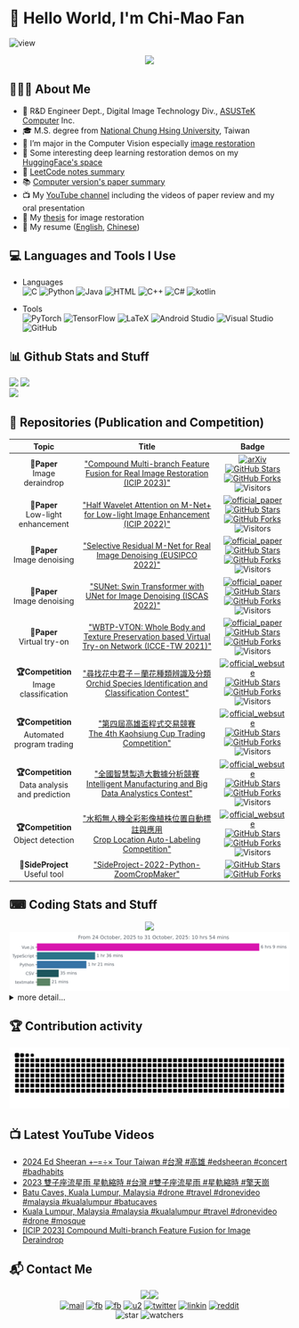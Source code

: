 # 👋 Hello World, I'm Chi-Mao Fan  
![view](https://komarev.com/ghpvc/?username=FanChiMao&color=blue&style=for-the-badge)  
<div align=center>
<a href="https://fanchimao.github.io/" target="_blank"><img src="https://github.com/FanChiMao/FanChiMao/blob/main/images/result.gif" /><a/>  
</div>
  
## 👨🏻‍💻  About Me 
- 🧰 R&D Engineer Dept., Digital Image Technology Div., [ASUSTeK Computer](https://www.asus.com/) Inc.
- 🎓 M.S. degree from [National Chung Hsing University](http://www.ee.nchu.edu.tw), Taiwan  
- 🌱 I’m major in the Computer Vision especially [image restoration](https://www.researchgate.net/profile/Chi-Mao-Fan/research)  
- 🎨 Some interesting deep learning restoration demos on my [HuggingFace's space](https://huggingface.co/52Hz)  
- 📘 [LeetCode notes summary](https://hypnotic-kingfisher-3ee.notion.site/LeetCode-fb26f4705745445f8c08293c9e3f3298)  
- 📚 [Computer version's paper summary](https://www.notion.so/Paper-2909ce6c58164715aae6802117f08402)  
- 📺 My [YouTube channel](https://www.youtube.com/channel/UCIV7WMa5O_TZKZZSzXcLmmw) including the videos of paper review and my oral presentation  
- 📑 My [thesis](https://github.com/FanChiMao/SRMNet-thesis) for image restoration
- 📝 My resume ([English](https://docs.google.com/document/d/1MEseTKjMAqNhq5eezhyQlgMZ0s6d2Z3vgm2GOIpg8SI/edit#heading=h.yi4ugqaoamaf), [Chinese](https://fanchimao.github.io/))  

## 💻  Languages and Tools I Use
- Languages  
  ![C](https://img.shields.io/badge/c-%2300599C.svg?style=for-the-badge&logo=c&logoColor=white) ![Python](https://img.shields.io/badge/python-3670A0?style=for-the-badge&logo=python&logoColor=ffdd54) ![Java](https://i.imgur.com/NpPSpbI.png) ![HTML](https://img.shields.io/badge/HTML-239120?style=for-the-badge&logo=html5&logoColor=white) ![C++](https://img.shields.io/badge/C%2B%2B-00599C?style=for-the-badge&logo=c%2B%2B&logoColor=white) ![C#](	https://img.shields.io/badge/C%23-239120?style=for-the-badge&logo=c-sharp&logoColor=white) ![kotlin](https://img.shields.io/badge/Kotlin-0095D5?&style=for-the-badge&logo=kotlin&logoColor=white)  

- Tools  
  ![PyTorch](https://img.shields.io/badge/PyTorch-%23EE4C2C.svg?style=for-the-badge&logo=PyTorch&logoColor=white) ![TensorFlow](https://img.shields.io/badge/TensorFlow-%23FF6F00.svg?style=for-the-badge&logo=TensorFlow&logoColor=white) ![LaTeX](https://img.shields.io/badge/latex-%23008080.svg?style=for-the-badge&logo=latex&logoColor=white) ![Android Studio](https://img.shields.io/badge/Android%20Studio-3DDC84.svg?style=for-the-badge&logo=android-studio&logoColor=white) ![Visual Studio](https://img.shields.io/badge/VisualStudio-5C2D91.svg?style=for-the-badge&logo=visual-studio&logoColor=white) ![GitHub](https://img.shields.io/badge/github-%23121011.svg?style=for-the-badge&logo=github&logoColor=white)  

## 📊 Github Stats and Stuff  
<div>
<img src="https://github-readme-stats.vercel.app/api?username=FanChiMao&show_icons=true&hide_border=true&&count_private=true&include_all_commits=true" />  
<img height="200em" src="https://media2.giphy.com/media/sIfpwpdOtjm45NrP4Q/giphy.gif?cid=790b7611541ee7426e591227db64e463ed9d640954745a33&rid=giphy.gif&ct=s">
</div>  

<img src="https://github-readme-stats.vercel.app/api/top-langs/?username=FanChiMao&hide=jupyter%20notebook&hide_border=true&layout=compact" />  

## 📃 Repositories (Publication and Competition)  

|Topic| Title  |    Badge  |  
|:---:|:------:|:---------:|  
|<strong>📑Paper</strong><br>Image deraindrop|   ["Compound Multi-branch Feature Fusion for Real Image Restoration (ICIP 2023)"](https://github.com/FanChiMao/CMFNet)  |[![arXiv](https://img.shields.io/badge/arXiv-Paper-<COLOR>.svg)](https://arxiv.org/abs/2206.02748)<br>[![GitHub Stars](https://img.shields.io/github/stars/FanChiMao/CMFNet?style=social)](https://github.com/FanChiMao/CMFNet)<br>[![GitHub Forks](https://img.shields.io/github/forks/FanChiMao/CMFNet?style=social)](https://github.com/FanChiMao/CMFNet)<br>![Visitors](https://api.visitorbadge.io/api/visitors?path=https%3A%2F%2Fgithub.com%2FFanChiMao%2FCMFNet&label=visitors&countColor=%232ccce4&style=plastic)|
|<strong>📑Paper</strong><br>Low-light enhancement   |   ["Half Wavelet Attention on M-Net+ for Low-light Image Enhancement (ICIP 2022)"](https://github.com/FanChiMao/HWMNet)  |[![official_paper](https://img.shields.io/badge/IEEE-Paper-blue)](https://ieeexplore.ieee.org/document/9897503)<br>[![GitHub Stars](https://img.shields.io/github/stars/FanChiMao/HWMNet?style=social)](https://github.com/FanChiMao/HWMNet)<br>[![GitHub Forks](https://img.shields.io/github/forks/FanChiMao/HWMNet?style=social)](https://github.com/FanChiMao/HWMNet)<br>![Visitors](https://api.visitorbadge.io/api/visitors?path=https%3A%2F%2Fgithub.com%2FFanChiMao%2FHWMNet&label=visitors&countColor=%232ccce4&style=plastic)|
|<strong>📑Paper</strong><br>Image denoising   |   ["Selective Residual M-Net for Real Image Denoising (EUSIPCO 2022)"](https://github.com/FanChiMao/SRMNet)  |[![official_paper](https://img.shields.io/badge/IEEE-Paper-blue)](https://ieeexplore.ieee.org/document/9909521)<br>[![GitHub Stars](https://img.shields.io/github/stars/FanChiMao/SRMNet?style=social)](https://github.com/FanChiMao/SRMNet)<br>[![GitHub Forks](https://img.shields.io/github/forks/FanChiMao/SRMNet?style=social)](https://github.com/FanChiMao/SRMNet)<br>![Visitors](https://api.visitorbadge.io/api/visitors?path=https%3A%2F%2Fgithub.com%2FFanChiMao%2FSRMNet&label=visitors&countColor=%232ccce4&style=plastic)|
|<strong>📑Paper</strong><br>Image denoising   |   ["SUNet: Swin Transformer with UNet for Image Denoising (ISCAS 2022)"](https://github.com/FanChiMao/SUNet)  |[![official_paper](https://img.shields.io/badge/IEEE-Paper-blue)](https://ieeexplore.ieee.org/document/9937486)<br>[![GitHub Stars](https://img.shields.io/github/stars/FanChiMao/SUNet?style=social)](https://github.com/FanChiMao/SUNet)<br>[![GitHub Forks](https://img.shields.io/github/forks/FanChiMao/SUNet?style=social)](https://github.com/FanChiMao/SUNet)<br>![Visitors](https://api.visitorbadge.io/api/visitors?path=https%3A%2F%2Fgithub.com%2FFanChiMao%2FSUNet&label=visitors&countColor=%232ccce4&style=plastic)|
|<strong>📑Paper</strong><br>Virtual try-on   |   ["WBTP-VTON: Whole Body and Texture Preservation based Virtual Try-on Network (ICCE-TW 2021)"](https://github.com/FanChiMao/WBTP-VTON)  |[![official_paper](https://img.shields.io/badge/IEEE-Paper-blue)](https://ieeexplore.ieee.org/document/9603061)<br>[![GitHub Stars](https://img.shields.io/github/stars/FanChiMao/WBTP-VTON?style=social)](https://github.com/FanChiMao/WBTP-VTON)<br>[![GitHub Forks](https://img.shields.io/github/forks/FanChiMao/WBTP-VTON?style=social)](https://github.com/FanChiMao/WBTP-VTON)<br>![Visitors](https://api.visitorbadge.io/api/visitors?path=https%3A%2F%2Fgithub.com%2FFanChiMao%2FWBTP-VTON&label=visitors&countColor=%232ccce4&style=plastic)|   
|<strong>🏆Competition</strong><br>Image classification |   ["尋找花中君子－蘭花種類辨識及分類<br>Orchid Species Identification and Classification Contest"](https://github.com/FanChiMao/Competition-2022-Pytorch-Orchid_Classification)  |[![official_websute](https://img.shields.io/badge/Official-Website-orange)](https://tbrain.trendmicro.com.tw/Competitions/Details/20)<br>[![GitHub Stars](https://img.shields.io/github/stars/FanChiMao/Competition-2022-Pytorch-Orchid_Classification?style=social)](https://github.com/FanChiMao/Competition-2022-Pytorch-Orchid_Classification)<br>[![GitHub Forks](https://img.shields.io/github/forks/FanChiMao/Competition-2022-Pytorch-Orchid_Classification?style=social)](https://github.com/FanChiMao/Competition-2022-Pytorch-Orchid_Classification)<br>![Visitors](https://api.visitorbadge.io/api/visitors?path=https%3A%2F%2Fgithub.com%2FFanChiMao%2FCompetition-2022-Pytorch-Orchid_Classification&label=visitors&countColor=%232ccce4&style=plastic)|  
|<strong>🏆Competition</strong><br>Automated program trading |   ["第四屆高雄盃程式交易競賽<br>The 4th Kaohsiung Cup Trading Competition"](https://github.com/FanChiMao/Competition-2021-Python-StockTransaction)  |[![official_websute](https://img.shields.io/badge/Official-Website-orange)](https://bhuntr.com/tw/competitions/eqpkavrw0olm1wupbd)<br>[![GitHub Stars](https://img.shields.io/github/stars/FanChiMao/Competition-2021-Python-StockTransaction?style=social)](https://github.com/FanChiMao/Competition-2021-Python-StockTransaction)<br>[![GitHub Forks](https://img.shields.io/github/forks/FanChiMao/Competition-2021-Python-StockTransaction?style=social)](https://github.com/FanChiMao/Competition-2021-Python-StockTransaction)<br>![Visitors](https://api.visitorbadge.io/api/visitors?path=https%3A%2F%2Fgithub.com%2FFanChiMao%2FCompetition-2021-Python-StockTransaction&label=visitors&countColor=%232ccce4&style=plastic)|  
|<strong>🏆Competition</strong><br>Data analysis and prediction |   ["全國智慧製造大數據分析競賽<br>Intelligent Manufacturing and Big Data Analystics Contest"](https://github.com/FanChiMao/Competition-2021-Pytorch-Reggression)  |[![official_websute](https://img.shields.io/badge/Official-Website-orange)](https://imbd2021.thu.edu.tw/)<br>[![GitHub Stars](https://img.shields.io/github/stars/FanChiMao/Competition-2021-Pytorch-Reggression?style=social)](https://github.com/FanChiMao/Competition-2021-Pytorch-Reggression)<br>[![GitHub Forks](https://img.shields.io/github/forks/FanChiMao/Competition-2021-Pytorch-Reggression?style=social)](https://github.com/FanChiMao/Competition-2021-Pytorch-Reggression)![Visitors](https://api.visitorbadge.io/api/visitors?path=https%3A%2F%2Fgithub.com%2FFanChiMao%2FCompetition-2021-Pytorch-Reggression&label=visitors&countColor=%232ccce4&style=plastic)|
|<strong>🏆Competition</strong><br>Object detection  |   ["水稻無人機全彩影像植株位置自動標註與應用<br>Crop Location Auto-Labeling Competition"](https://github.com/FanChiMao/Competition-2021-Pytorch-YOLOv4)  |[![official_websute](https://img.shields.io/badge/Official-Website-orange)](https://aidea-web.tw/topic/9c88c428-0aa7-480b-85e0-2d8fb2fcf3fc)<br>[![GitHub Stars](https://img.shields.io/github/stars/FanChiMao/Competition-2021-Pytorch-YOLOv4?style=social)](https://github.com/FanChiMao/Competition-2021-Pytorch-YOLOv4)<br>[![GitHub Forks](https://img.shields.io/github/forks/FanChiMao/Competition-2021-Pytorch-YOLOv4?style=social)](https://github.com/FanChiMao/Competition-2021-Pytorch-YOLOv4)![Visitors](https://api.visitorbadge.io/api/visitors?path=https%3A%2F%2Fgithub.com%2FFanChiMao%2FCompetition-2021-Pytorch-YOLOv4&label=visitors&countColor=%232ccce4&style=plastic)|
|<strong>📌SideProject</strong><br>Useful tool   |   ["SideProject-2022-Python-ZoomCropMaker"](https://github.com/FanChiMao/SideProject-2022-Python-ZoomCropMaker)  |[![GitHub Stars](https://img.shields.io/github/stars/FanChiMao/SideProject-2022-Python-ZoomCropMaker?style=social)](https://github.com/FanChiMao/SideProject-2022-Python-ZoomCropMaker)<br>[![GitHub Forks](https://img.shields.io/github/forks/FanChiMao/SideProject-2022-Python-ZoomCropMaker?style=social)](https://github.com/FanChiMao/SideProject-2022-Python-ZoomCropMaker)|
  
  
## ⌨ Coding Stats and Stuff  
<div align=center>  
<img width="max-width" src="https://i.imgur.com/zf0DBPV.jpg" />  
</div>  

<img src="https://github.com/FanChiMao/FanChiMao/blob/main/images/stat.svg" alt="Avinal WakaTime Activity"/>  

<details>  
<summary>more detail...</summary>   

<!--START_SECTION:waka-->
![Code Time](http://img.shields.io/badge/Code%20Time-3%2C184%20hrs%2055%20mins-blue)

**I'm a Night 🦉** 

```text
🌞 Morning                40 commits          █░░░░░░░░░░░░░░░░░░░░░░░░   02.28 % 
🌆 Daytime                700 commits         ██████████░░░░░░░░░░░░░░░   39.93 % 
🌃 Evening                894 commits         █████████████░░░░░░░░░░░░   51.00 % 
🌙 Night                  119 commits         ██░░░░░░░░░░░░░░░░░░░░░░░   06.79 % 
```
📅 **I'm Most Productive on Tuesday** 

```text
Monday                   224 commits         ███░░░░░░░░░░░░░░░░░░░░░░   12.78 % 
Tuesday                  482 commits         ███████░░░░░░░░░░░░░░░░░░   27.50 % 
Wednesday                258 commits         ████░░░░░░░░░░░░░░░░░░░░░   14.72 % 
Thursday                 267 commits         ████░░░░░░░░░░░░░░░░░░░░░   15.23 % 
Friday                   228 commits         ███░░░░░░░░░░░░░░░░░░░░░░   13.01 % 
Saturday                 127 commits         ██░░░░░░░░░░░░░░░░░░░░░░░   07.24 % 
Sunday                   167 commits         ██░░░░░░░░░░░░░░░░░░░░░░░   09.53 % 
```


📊 **This Week I Spent My Time On** 

```text
💬 Programming Languages: 
Python                   6 hrs 1 min         ████████████████████████░   94.96 % 
Batchfile                7 mins              ░░░░░░░░░░░░░░░░░░░░░░░░░   01.85 % 
JSON                     4 mins              ░░░░░░░░░░░░░░░░░░░░░░░░░   01.12 % 
Text                     2 mins              ░░░░░░░░░░░░░░░░░░░░░░░░░   00.77 % 
RPMSpec                  2 mins              ░░░░░░░░░░░░░░░░░░░░░░░░░   00.61 % 

💻 Operating System: 
Windows                  6 hrs 20 mins       █████████████████████████   100.00 % 
```

**I Mostly Code in Python** 

```text
Python                   19 repos            ██████████████████░░░░░░░   70.37 % 
Java                     2 repos             ██░░░░░░░░░░░░░░░░░░░░░░░   07.41 % 
MATLAB                   2 repos             ██░░░░░░░░░░░░░░░░░░░░░░░   07.41 % 
SCSS                     1 repo              █░░░░░░░░░░░░░░░░░░░░░░░░   03.70 % 
C++                      1 repo              █░░░░░░░░░░░░░░░░░░░░░░░░   03.70 % 
```




 Last Updated on 17/04/2024 18:39:36 UTC
<!--END_SECTION:waka-->

</details>  

## 🏆 Contribution activity  
![img](https://raw.githubusercontent.com/FanChiMao/FanChiMao/output/github-contribution-grid-snake.svg)  


## 📺 Latest YouTube Videos  
  <!-- YOUTUBE:START -->
- [2024 Ed Sheeran +–=÷× Tour Taiwan #台灣 #高雄 #edsheeran #concert #badhabits](https://www.youtube.com/watch?v=bFOtmKoneX8)
- [2023 雙子座流星雨 星軌縮時 #台灣 #雙子座流星雨 #星軌縮時 #擎天崗](https://www.youtube.com/watch?v=jaN0gt35YuA)
- [Batu Caves, Kuala Lumpur, Malaysia #drone #travel #dronevideo #malaysia #kualalumpur #batucaves](https://www.youtube.com/watch?v=tEzes6xWGds)
- [Kuala Lumpur, Malaysia #malaysia #kualalumpur #travel #dronevideo #drone #mosque](https://www.youtube.com/watch?v=jOrsvL-Tsg0)
- [[ICIP 2023] Compound Multi-branch Feature Fusion for Image Deraindrop](https://www.youtube.com/watch?v=8UCxeuP2A_Q)
<!-- YOUTUBE:END -->

  
## 📬  Contact Me  
<div align=center>
<img height="200em" src="https://media3.giphy.com/media/jfW2t8GVKovNriahyw/giphy.gif?cid=790b7611f10fcc55799559d7e4a870e542cdcc0b228e0f93&rid=giphy.gif&ct=s" /><img height="200em" src="https://media3.giphy.com/media/0p9YX5Io6TTyqr6Amc/giphy.gif?cid=790b761109e27f8a3fe54e0e5d101460b07d0d37d3bd518e&rid=giphy.gif&ct=g" />  
</div>
<div align=center>
<a href="mailto:qaz5517359@gmail.com"><img height="25px" src="https://img.shields.io/badge/Gmail-D14836?style=flat&logo=gmail&logoColor=white" alt="mail"></a> 
<a href="https://www.facebook.com/52hzfan/"><img height="25px" src="https://img.shields.io/badge/Facebook-1877F2?style=flat&logo=facebook&logoColor=white" alt="fb"></a> 
<a href="https://www.instagram.com/52hz_fan/"><img height="25px" src="https://img.shields.io/badge/Instagram-E4405F?style=flat&logo=instagram&logoColor=white" alt="fb"></a> 
<a href="https://www.youtube.com/channel/UCIV7WMa5O_TZKZZSzXcLmmw"><img height="25px" src="https://img.shields.io/badge/YouTube-FF0000?style=flat&logo=youtube&logoColor=white" alt="u2"></a> 
<a href="https://twitter.com/Fan_R_Mao"><img height="25px" src="https://img.shields.io/badge/Twitter-1DA1F2?style=flat&logo=twitter&logoColor=white" alt="twitter"></a> 
<a href="https://www.linkedin.com/in/chimao-fan-432665220/"><img height="25px" src="https://img.shields.io/badge/LinkedIn-0077B5?style=flat&logo=linkedin&logoColor=white" alt="linkin"></a> 
<a href="https://www.reddit.com/user/52hz--whale"><img height="25px" src="https://img.shields.io/badge/Reddit-FF4500?style=flat&logo=reddit&logoColor=white" alt="reddit"></a> 
<br>
<img height="25px" src="https://img.shields.io/github/stars/FanChiMao?style=social" alt="star"></a> <img height="25px" src="https://img.shields.io/github/watchers/FanChiMao/FanChiMao?style=social" alt="watchers"></a> 

</div>

